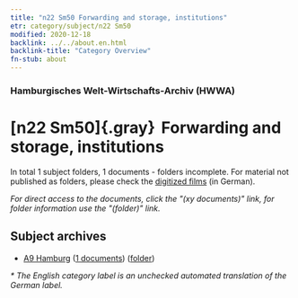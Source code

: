 ```yaml
---
title: "n22 Sm50 Forwarding and storage, institutions"
etr: category/subject/n22 Sm50
modified: 2020-12-18
backlink: ../../about.en.html
backlink-title: "Category Overview"
fn-stub: about
---
```


### Hamburgisches Welt-Wirtschafts-Archiv (HWWA)
# [n22 Sm50]{.gray}&#8201; Forwarding and storage, institutions&#160; 





In total 1 subject folders, 1 documents - folders incomplete.
For material not published as folders, please check the [digitized films](/film/h1_sh) (in German).

_For direct access to the documents, click the "(xy documents)" link, for folder information use the "(folder)" link._

## Subject archives


- [A9 Hamburg](../../../geo/about.en.html#A9) (<a href="https://dfg-viewer.de/show/?tx_dlf[id]=https://pm20.zbw.eu/mets/sh/1409xx/140905/1968xx/196870/public.mets.en.xml" target="_blank">1 documents</a>) ([folder](http://purl.org/pressemappe20/folder/sh/140905,196870))


_* The English category label is an unchecked automated translation of the German label._

